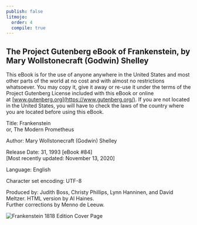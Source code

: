 ```yaml
---
publish: false
litmojo:
  order: 4
  compile: true
---
```


## The Project Gutenberg eBook of Frankenstein, by Mary Wollstonecraft (Godwin) Shelley

This eBook is for the use of anyone anywhere in the United States and most other parts of the world at no cost and with almost no restrictions whatsoever. You may copy it, give it away or re-use it under the terms of the Project Gutenberg License included with this eBook or online at [www.gutenberg.org](https://www.gutenberg.org/). If you are not located in the United States, you will have to check the laws of the country where you are located before using this eBook.

Title: Frankenstein  
or, The Modern Prometheus

Author: Mary Wollstonecraft (Godwin) Shelley

Release Date: 31, 1993 [eBook #84]  
[Most recently updated: November 13, 2020]

Language: English

Character set encoding: UTF-8

Produced by: Judith Boss, Christy Phillips, Lynn Hanninen, and David Meltzer. HTML version by Al Haines.  
Further corrections by Menno de Leeuw.

![Frankenstein 1818 Edition Cover Page](Frankenstein_1818_edition_title_page.jpg)